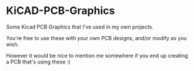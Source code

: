 # KiCAD-PCB-Graphics

Some Kicad PCB Graphics that I've used in my own projects.

You're free to use these with your own PCB designs, and/or modify as you 
wish. 

However it would be nice to mention me somewhere if you end up creating 
a PCB that's using these :)
